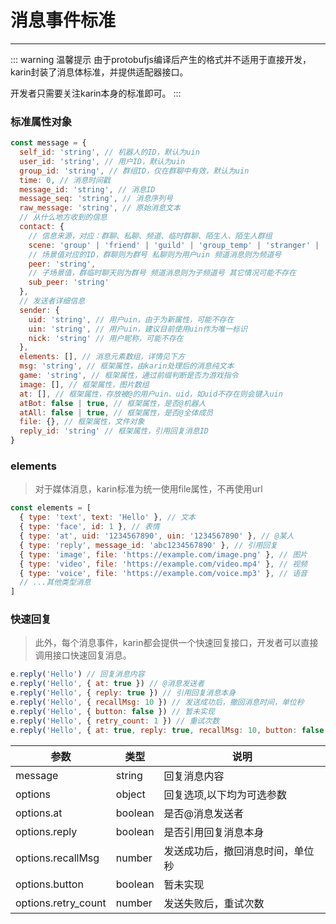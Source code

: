 # 消息事件标准

---

::: warning 温馨提示
由于protobufjs编译后产生的格式并不适用于直接开发，karin封装了消息体标准，并提供适配器接口。

开发者只需要关注karin本身的标准即可。
:::

### 标准属性对象
```js
const message = {
  self_id: 'string', // 机器人的ID，默认为uin
  user_id: 'string', // 用户ID，默认为uin
  group_id: 'string', // 群组ID，仅在群聊中有效，默认为uin
  time: 0, // 消息时间戳
  message_id: 'string', // 消息ID
  message_seq: 'string', // 消息序列号
  raw_message: 'string', // 原始消息文本
  // 从什么地方收到的信息
  contact: {
    // 信息来源，对应：群聊、私聊、频道、临时群聊、陌生人、陌生人群组
    scene: 'group' | 'friend' | 'guild' | 'group_temp' | 'stranger' | 'stranger_group',
    // 场景值对应的ID，群聊则为群号 私聊则为用户uin 频道消息则为频道号
    peer: 'string',
    // 子场景值，群临时聊天则为群号 频道消息则为子频道号 其它情况可能不存在
    sub_peer: 'string'
  },
  // 发送者详细信息
  sender: {
    uid: 'string', // 用户uin，由于为新属性，可能不存在
    uin: 'string', // 用户uin，建议目前使用uin作为唯一标识
    nick: 'string' // 用户昵称，可能不存在
  },
  elements: [], // 消息元素数组，详情见下方
  msg: 'string', // 框架属性，由karin处理后的消息纯文本
  game: 'string', // 框架属性，通过前缀判断是否为游戏指令
  image: [], // 框架属性，图片数组
  at: [], // 框架属性，存放被@的用户uin、uid，如uid不存在则会键入uin
  atBot: false | true, // 框架属性，是否@机器人
  atAll: false | true, // 框架属性，是否@全体成员
  file: {}, // 框架属性，文件对象
  reply_id: 'string' // 框架属性，引用回复消息ID
}

```

### elements

> 对于媒体消息，karin标准为统一使用file属性，不再使用url

```js
const elements = [
  { type: 'text', text: 'Hello' }, // 文本
  { type: 'face', id: 1 }, // 表情
  { type: 'at', uid: '1234567890', uin: '1234567890' }, // @某人
  { type: 'reply', message_id: 'abc1234567890' }, // 引用回复
  { type: 'image', file: 'https://example.com/image.png' }, // 图片
  { type: 'video', file: 'https://example.com/video.mp4' }, // 视频
  { type: 'voice', file: 'https://example.com/voice.mp3' }, // 语音
  // ...其他类型消息
]

```

### 快速回复

> 此外，每个消息事件，karin都会提供一个快速回复接口，开发者可以直接调用接口快速回复消息。

```js
e.reply('Hello') // 回复消息内容
e.reply('Hello', { at: true }) // @消息发送者
e.reply('Hello', { reply: true }) // 引用回复消息本身
e.reply('Hello', { recallMsg: 10 }) // 发送成功后，撤回消息时间，单位秒
e.reply('Hello', { button: false }) // 暂未实现
e.reply('Hello', { retry_count: 1 }) // 重试次数
e.reply('Hello', { at: true, reply: true, recallMsg: 10, button: false, retry_count: 1 })
```


| 参数                | 类型    | 说明                             |
| ------------------- | ------- | -------------------------------- |
| message             | string  | 回复消息内容                     |
| options             | object  | 回复选项,以下均为可选参数        |
| options.at          | boolean | 是否@消息发送者                  |
| options.reply       | boolean | 是否引用回复消息本身             |
| options.recallMsg   | number  | 发送成功后，撤回消息时间，单位秒 |
| options.button      | boolean | 暂未实现                         |
| options.retry_count | number  | 发送失败后，重试次数             |